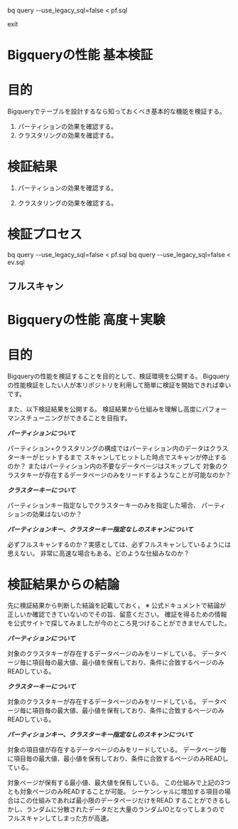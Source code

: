 
bq query --use_legacy_sql=false <  pf.sql

exit 
# Bigqueryの性能 基本検証
# 目的
Bigqueryでテーブルを設計するなら知っておくべき基本的な機能を検証する。
1. パーティションの効果を確認する。
2. クラスタリングの効果を確認する。


# 検証結果

1. パーティションの効果を確認する。


2. クラスタリングの効果を確認する。

# 検証プロセス

bq query --use_legacy_sql=false <  pf.sql
bq query --use_legacy_sql=false <  ev.sql

## フルスキャン





# Bigqueryの性能 高度＋実験
# 目的

Bigqueryの性能を検証することを目的として、検証環境を公開する。
Bigqueryの性能検証をしたい人が本リポジトリを利用して簡単に検証を開始できれば幸いです。

また、以下検証結果を公開する。
検証結果から仕組みを理解し高度にパフォーマンスチューニングができることを目指す。

***パーティションについて***

パーティション+クラスタリングの構成ではパーティション内のデータはクラスターキーがヒットするまで
スキャンしてヒットした時点でスキャンが停止するのか？
またはパーティション内の不要なデータページはスキップして
対象のクラスタキーが存在するデータページのみをリードするようなことが可能なのか？


***クラスターキーについて***

パーティションキー指定なしでクラスターキーのみを指定した場合、
パーティションの効果はないのか？


***パーティションキー、クラスターキー指定なしのスキャンについて***

必ずフルスキャンするのか？実感としては、必ずフルスキャンしているようには思えない。
非常に高速な場合もある。どのような仕組みなのか？


# 検証結果からの結論
先に検証結果から判断した結論を記載しておく。
※ 公式ドキュメントで結論が正しいか確認できていないのでその旨、留意ください。
確証を得るための情報を公式サイトで探してみましたが今のところ見つけることができませんでした。


***パーティションについて***

対象のクラスタキーが存在するデータページのみをリードしている。
データページ毎に項目毎の最大値、最小値を保有しており、条件に合致するページのみREADしている。


***クラスターキーについて***

対象のクラスタキーが存在するデータページのみをリードしている。
データページ毎に項目毎の最大値、最小値を保有しており、条件に合致するページのみREADしている。


***パーティションキー、クラスターキー指定なしのスキャンについて***

対象の項目値が存在するデータページのみをリードしている。
データページ毎に項目毎の最大値、最小値を保有しており、条件に合致するページのみREADしている。


対象ページが保有する最小値、最大値を保有している。
この仕組みで上記の3つとも対象ページのみREADすることが可能。
シーケンシャルに増加する項目の場合はこの仕組みであれば最小限のデータページだけをREAD
することができるしかし、ランダムに分散されたデータだと大量のランダムIOとなってしまうので
フルスキャンしてしまった方が高速。





